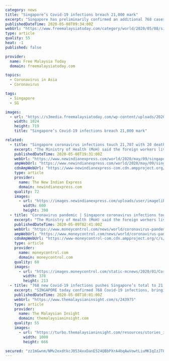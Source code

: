 ```yaml
---
category: news
title: "Singapore’s Covid-19 infections breach 21,000 mark"
excerpt: "Singapore has preliminarily confirmed an additional 768 cases of Covid-19 infection, bringing the tally to 21,707. The republic’s Ministry of Health (MOH) said 10 cases involved Singaporeans or permanent residents while the “vast majority” of the cases involved foreign workers residing at dormitories."
publishedDateTime: 2020-05-08T09:34:00Z
webUrl: "https://www.freemalaysiatoday.com/category/world/2020/05/08/singapores-covid-19-infections-breach-21000-mark/"
type: article
quality: 55
heat: -1
published: false

provider:
  name: Free Malaysia Today
  domain: freemalaysiatoday.com

topics:
  - Coronavirus in Asia
  - Coronavirus

tags:
  - Singapore
  - SG

images:
  - url: "https://s3media.freemalaysiatoday.com/wp-content/uploads/2020/05/AP20129324564878.jpg"
    width: 1024
    height: 719
    title: "Singapore’s Covid-19 infections breach 21,000 mark"

related:
  - title: "Singapore coronavirus infections touch 21,707 with 20 deaths: Health Ministry"
    excerpt: "The Ministry of Health (MoH) said the foreign workers living in dormitories form the bulk of the cases of the new 768 new infections."
    publishedDateTime: 2020-05-08T19:31:00Z
    webUrl: "https://www.newindianexpress.com/world/2020/may/09/singapore-coronavirus-infections-touch-21707-with-20-deaths-health-ministry-2140989.html"
    ampWebUrl: "https://www.newindianexpress.com/world/2020/may/09/singapore-coronavirus-infections-touch-21707-with-20-deaths-health-ministry-2140989.amp"
    cdnAmpWebUrl: "https://www-newindianexpress-com.cdn.ampproject.org/c/s/www.newindianexpress.com/world/2020/may/09/singapore-coronavirus-infections-touch-21707-with-20-deaths-health-ministry-2140989.amp"
    type: article
    provider:
      name: The New Indian Express
      domain: newindianexpress.com
    quality: 72
    images:
      - url: "https://images.newindianexpress.com/uploads/user/imagelibrary/2020/5/6/w600X390/000_1QH6CK.jpg"
        width: 600
        height: 390
  - title: "Coronavirus pandemic | Singapore coronavirus infections touch 21,707 with 20 deaths: Health Ministry"
    excerpt: "The Ministry of Health (MoH) said the foreign workers living in dormitories form the bulk of the cases of the new 768 new infections."
    publishedDateTime: 2020-05-09T02:41:00Z
    webUrl: "https://www.moneycontrol.com/news/world/coronavirus-pandemic-singapore-coronavirus-infections-touch-21707-with-20-deaths-health-ministry-5244601.html"
    ampWebUrl: "https://www.moneycontrol.com/news/world/coronavirus-pandemic-singapore-coronavirus-infections-touch-21707-with-20-deaths-health-ministry-5244601.html/amp"
    cdnAmpWebUrl: "https://www-moneycontrol-com.cdn.ampproject.org/c/s/www.moneycontrol.com/news/world/coronavirus-pandemic-singapore-coronavirus-infections-touch-21707-with-20-deaths-health-ministry-5244601.html/amp"
    type: article
    provider:
      name: moneycontrol.com
      domain: moneycontrol.com
    quality: 60
    images:
      - url: "https://images.moneycontrol.com/static-mcnews/2020/01/Coronavirus-378x213.png"
        width: 378
        height: 213
  - title: "768 new Covid-19 infections pushes Singapore’s total to 21,707"
    excerpt: "SINGAPORE today confirmed 768 Covid-19 infections, bringing the tally to 21,707. The republic’s Health Ministry said 10 cases involved Singaporeans or permanent residents while the “vast majority” of the cases involved foreign workers residing at dormitories."
    publishedDateTime: 2020-05-08T10:01:00Z
    webUrl: "https://www.themalaysianinsight.com/s/243975"
    type: article
    provider:
      name: The Malaysian Insight
      domain: themalaysianinsight.com
    quality: 55
    images:
      - url: "https://turbo.themalaysianinsight.com/resources/stories_images/243975/w_56068415__full.jpg"
        width: 1000
        height: 666

secured: "zz1mGwnm/NMv2exdtkcJ0534xxDanE524QBbPXrA4bqAwVowtLiuMKIqIzJTQmBcXkFI6QEx170TeR6Q0niododeR8ToYUJKI1sA9rsPGHu0n5aqRiQ3z7kXJ5CFAh6/lWAn6ySXgqWTFHl522sLBQr2gpwnyQLlW4Eu0hl+Q9z6yUyObo5aSAkeVfxDpslmvnMJVOCSOV6Dqtzc52WSUWuJAyWQJmHwbSNYTSFqi/Zka+r152FdsXGLD5RsZ3CJ0+JEoCuOAigFQVhw68WohHYYlKHEUAnfswApPZ5AnAUCilQhoFga0EGPbnp8fYfe;14Fuev7ydcdvQPBGNy/YLA=="
---
```


